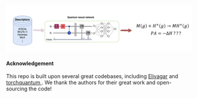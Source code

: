<div align="left">
  <img src="https://github.com/Neon8988/QNN_PA/blob/main/image/Figure.png" width="680">
</div>

#### Acknowledgement
This repo is built upon several great codebases, including [Elivagar](https://github.com/SashwatAnagolum/Elivagar) and [torchquantum
](https://github.com/mit-han-lab/torchquantum). We thank the authors for their great work and open-sourcing the code!
